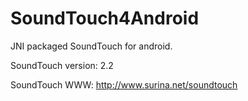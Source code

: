# SoundTouch4Android

JNI packaged SoundTouch for android.

SoundTouch version: 2.2

SoundTouch WWW: http://www.surina.net/soundtouch
